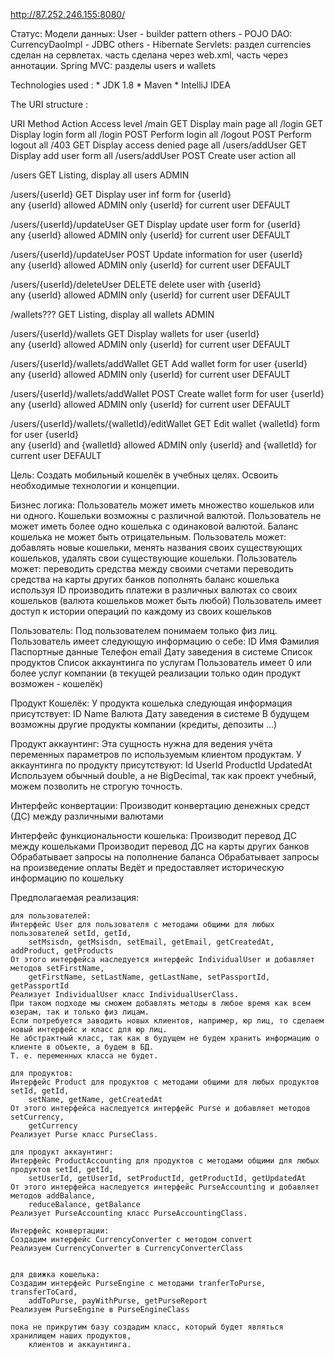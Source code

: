 http://87.252.246.155:8080/

Статус:
    Модели данных:
        User - builder pattern
        others - POJO
    DAO:
        CurrencyDaoImpl - JDBC
        others - Hibernate
    Servlets:
        раздел currencies сделан на сервлетах.
        часть сделана через web.xml, часть через аннотации.
    Spring MVC:
        разделы users и wallets

Technologies used :
    * JDK 1.8
    * Maven
    * IntelliJ IDEA
    
The URI structure :

URI	                                                Method	Action                                  Access level
/main                                               GET     Display main page                       all
/login                                              GET     Display login form                      all
/login                                              POST    Perform login                           all
/logout                                             POST    Perform logout                          all
/403                                                GET     Display access denied page              all
/users/addUser	                                    GET	    Display add user form                   all
/users/addUser	                                    POST	Create user action                      all
                            
/users	                                            GET	    Listing, display all users              ADMIN
                
/users/{userId}	                                    GET	    Display user inf form for {userId}       
                                                            any {userId} allowed                    ADMIN
                                                            only {userId} for current user          DEFAULT
                            
/users/{userId}/updateUser	                        GET	    Display update user form for {userId}   
                                                            any {userId} allowed                    ADMIN
                                                            only {userId} for current user          DEFAULT
                            
/users/{userId}/updateUser	                        POST	Update information for user {userId}       
                                                            any {userId} allowed                    ADMIN
                                                            only {userId} for current user          DEFAULT
                            
/users/{userId}/deleteUser	                        DELETE	delete user with {userId}       
                                                            any {userId} allowed                    ADMIN
                                                            only {userId} for current user          DEFAULT
                    
/wallets???	                                        GET	    Listing, display all wallets            ADMIN    
                
/users/{userId}/wallets                             GET	    Display wallets for user {userId}       
                                                            any {userId} allowed                    ADMIN
                                                            only {userId} for current user          DEFAULT
                
/users/{userId}/wallets/addWallet                   GET	    Add wallet form for user {userId}       
                                                            any {userId} allowed                    ADMIN
                                                            only {userId} for current user          DEFAULT
                
/users/{userId}/wallets/addWallet                   POST    Create wallet form for user {userId}       
                                                            any {userId} allowed                    ADMIN
                                                            only {userId} for current user          DEFAULT
    
/users/{userId}/wallets/{walletId}/editWallet       GET	    Edit wallet {walletId}
                                                            form for user {userId}       
                                                            any {userId} and {walletId} allowed     ADMIN
                                                            only {userId} and {walletId} 
                                                            for current user                        DEFAULT
                                                                                                                        
Цель:
	Создать мобильный кошелёк в учебных целях.
	Освоить необходимые технологии и концепции.
	
Бизнес логика:
	Пользователь может иметь множество кошельков или ни одного.
	Кошельки возможны с различной валютой.
	Пользователь не может иметь более одно кошелька с одинаковой валютой.
	Баланс кошелька не может быть отрицательным.
	Пользователь может: 
		добавлять новые кошельки, 
		менять названия своих существующих кошельков,
		удалять свои существующие кошельки.
	Пользователь может:
		переводить средства между своими счетами
		переводить средства на карты других банков
		пополнять баланс кошелька используя ID
		производить платежи в различных валютах со своих кошельков (валюта кошельков может быть любой)
	Пользователь имеет доступ к истории операций по каждому из своих кошельков 
	
Пользователь:
	Под пользователем понимаем только физ лиц.
	Пользователь имеет следующую информацию о себе:
		ID
		Имя
		Фамилия
		Паспортные данные
		Телефон
		email
		Дату заведения в системе
		Список продуктов
		Список аккаунтинга по услугам
	Пользователь имеет 0 или более услуг компании (в текущей реализации только один 
										продукт возможен - кошелёк)
	
	
Продукт Кошелёк:
	У продукта кошелька следующая информация присутствует:
		ID
		Name
		Валюта
		Дату заведения в системе
	В будущем возможны другие продукты компании (кредиты, депозиты ...)
		
Продукт аккаунтинг:
	Эта сущность нужна для ведения учёта переменных параметров по используемым клиентом продуктам.
	У аккаунтинга по продукту присутствуют:
		Id
		UserId
		ProductId
		UpdatedAt
	Используем обычный double, а не BigDecimal, так как проект учебный, можем позволить не строгую точность.
	
	
Интерфейс конвертации:
	Производит конвертацию денежных средст (ДС) между различными валютами
	
Интерфейс функциональности кошелька:
	Производит перевод ДС между кошельками
	Производит перевод ДС на карты других банков
	Обрабатывает запросы на пополнение баланса
	Обрабатывает запросы на произведение оплаты
	Ведёт и предоставляет историческую информацию по кошельку
	
	
Предполагаемая реализация:
	
	для пользователей:
	Интерфейс User для пользователя с методами общими для любых пользователей setId, getId, 
		setMsisdn, getMsisdn, setEmail, getEmail, getCreatedAt, addProduct, getProducts
	От этого интерфейса наследуется интерфейс IndividualUser и добавляет методов setFirstName, 
		getFirstName, setLastName, getLastName, setPassportId, getPassportId
	Реализует IndividualUser класс IndividualUserClass.
	При таком подходе мы сможем добавлять методы в любое время как всем юзерам, так и только физ лицам.
	Если потребуется заводить новых клиентов, например, юр лиц, то сделаем новый интерфейс и класс для юр лиц.
	Не абстрактный класс, так как в будущем не будем хранить информацию о клиенте в объекте, а будем в БД.
	Т. е. переменных класса не будет.
	
	для продуктов:
	Интерфейс Product для продуктов с методами общими для любых продуктов setId, getId, 
		setName, getName, getCreatedAt
	От этого интерфейса наследуется интерфейс Purse и добавляет методов setСurrency, 
		getСurrency	
	Реализует Purse класс PurseClass.
	
	для продукт аккаунтинг:
	Интерфейс ProductAccounting для продуктов с методами общими для любых продуктов setId, getId, 
		setUserId, getUserId, setProductId, getProductId, getUpdatedAt
	От этого интерфейса наследуется интерфейс PurseAccounting и добавляет методов addBalance, 
		reduceBalance, getBalance
	Реализует PurseAccounting класс PurseAccountingClass.
	
	Интерфейс конвертации:
	Создадим интерфейс СurrencyConverter с методом convert
	Реализуем СurrencyConverter в СurrencyConverterClass
	
	
	для движка кошелька:
	Создадим интерфейс PurseEngine с методами tranferToPurse, transferToCard, 
		addToPurse, payWithPurse, getPurseReport
	Реализуем PurseEngine в PurseEngineClass
	
	пока не прикрутим базу создадим класс, который будет являться хранилищем наших продуктов, 
		клиентов и аккаунтинга.